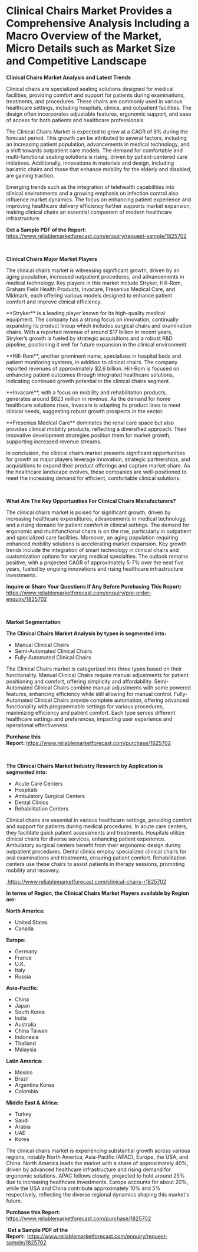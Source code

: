 <p><h1>Clinical Chairs Market Provides a Comprehensive Analysis Including a Macro Overview of the Market, Micro Details such as Market Size and Competitive Landscape</h1></p><p><strong>Clinical Chairs Market Analysis and Latest Trends</strong></p>
<p><p>Clinical chairs are specialized seating solutions designed for medical facilities, providing comfort and support for patients during examinations, treatments, and procedures. These chairs are commonly used in various healthcare settings, including hospitals, clinics, and outpatient facilities. The design often incorporates adjustable features, ergonomic support, and ease of access for both patients and healthcare professionals.</p><p>The Clinical Chairs Market is expected to grow at a CAGR of 8% during the forecast period. This growth can be attributed to several factors, including an increasing patient population, advancements in medical technology, and a shift towards outpatient care models. The demand for comfortable and multi-functional seating solutions is rising, driven by patient-centered care initiatives. Additionally, innovations in materials and design, including bariatric chairs and those that enhance mobility for the elderly and disabled, are gaining traction.</p><p>Emerging trends such as the integration of telehealth capabilities into clinical environments and a growing emphasis on infection control also influence market dynamics. The focus on enhancing patient experience and improving healthcare delivery efficiency further supports market expansion, making clinical chairs an essential component of modern healthcare infrastructure.</p></p>
<p><strong>Get a Sample PDF of the Report:&nbsp;</strong> <a href="https://www.reliablemarketforecast.com/enquiry/request-sample/1825702?utm_campaign=1875&utm_medium=2&utm_source=Github&utm_content=ia&utm_term=13042025&utm_id=clinical-chairs">https://www.reliablemarketforecast.com/enquiry/request-sample/1825702</a></p>
<p>&nbsp;</p>
<p><strong>Clinical Chairs Major Market Players</strong></p>
<p><p>The clinical chairs market is witnessing significant growth, driven by an aging population, increased outpatient procedures, and advancements in medical technology. Key players in this market include Stryker, Hill-Rom, Graham Field Health Products, Invacare, Fresenius Medical Care, and Midmark, each offering various models designed to enhance patient comfort and improve clinical efficiency.</p><p>**Stryker** is a leading player known for its high-quality medical equipment. The company has a strong focus on innovation, continually expanding its product lineup which includes surgical chairs and examination chairs. With a reported revenue of around $17 billion in recent years, Stryker’s growth is fueled by strategic acquisitions and a robust R&D pipeline, positioning it well for future expansion in the clinical environment.</p><p>**Hill-Rom**, another prominent name, specializes in hospital beds and patient monitoring systems, in addition to clinical chairs. The company reported revenues of approximately $2.6 billion. Hill-Rom is focused on enhancing patient outcomes through integrated healthcare solutions, indicating continued growth potential in the clinical chairs segment.</p><p>**Invacare**, with a focus on mobility and rehabilitation products, generates around $823 million in revenue. As the demand for home healthcare solutions rises, Invacare is adapting its product lines to meet clinical needs, suggesting robust growth prospects in the sector.</p><p>**Fresenius Medical Care** dominates the renal care space but also provides clinical mobility products, reflecting a diversified approach. Their innovative development strategies position them for market growth, supporting increased revenue streams.</p><p>In conclusion, the clinical chairs market presents significant opportunities for growth as major players leverage innovation, strategic partnerships, and acquisitions to expand their product offerings and capture market share. As the healthcare landscape evolves, these companies are well-positioned to meet the increasing demand for efficient, comfortable clinical solutions.</p></p>
<p>&nbsp;</p>
<p><strong>What Are The Key Opportunities For Clinical Chairs Manufacturers?</strong></p>
<p><p>The clinical chairs market is poised for significant growth, driven by increasing healthcare expenditures, advancements in medical technology, and a rising demand for patient comfort in clinical settings. The demand for ergonomic and multifunctional chairs is on the rise, particularly in outpatient and specialized care facilities. Moreover, an aging population requiring enhanced mobility solutions is accelerating market expansion. Key growth trends include the integration of smart technology in clinical chairs and customization options for varying medical specialties. The outlook remains positive, with a projected CAGR of approximately 5-7% over the next five years, fueled by ongoing innovations and rising healthcare infrastructure investments.</p></p>
<p><strong>Inquire or Share Your Questions If Any Before Purchasing This Report:</strong> <a href="https://www.reliablemarketforecast.com/enquiry/pre-order-enquiry/1825702?utm_campaign=1875&utm_medium=2&utm_source=Github&utm_content=ia&utm_term=13042025&utm_id=clinical-chairs">https://www.reliablemarketforecast.com/enquiry/pre-order-enquiry/1825702</a></p>
<p>&nbsp;</p>
<p><strong>Market Segmentation</strong></p>
<p><strong>The Clinical Chairs Market Analysis by types is segmented into:</strong></p>
<p><ul><li>Manual Clinical Chairs</li><li>Semi-Automated Clinical Chairs</li><li>Fully-Automated Clinical Chairs</li></ul></p>
<p><p>The Clinical Chairs market is categorized into three types based on their functionality. Manual Clinical Chairs require manual adjustments for patient positioning and comfort, offering simplicity and affordability. Semi-Automated Clinical Chairs combine manual adjustments with some powered features, enhancing efficiency while still allowing for manual control. Fully-Automated Clinical Chairs provide complete automation, offering advanced functionality with programmable settings for various procedures, maximizing efficiency and patient comfort. Each type serves different healthcare settings and preferences, impacting user experience and operational effectiveness.</p></p>
<p><strong>Purchase this Report:&nbsp;</strong><a href="https://www.reliablemarketforecast.com/purchase/1825702?utm_campaign=1875&utm_medium=2&utm_source=Github&utm_content=ia&utm_term=13042025&utm_id=clinical-chairs">https://www.reliablemarketforecast.com/purchase/1825702</a></p>
<p>&nbsp;</p>
<p><strong>The Clinical Chairs Market Industry Research by Application is segmented into:</strong></p>
<p><ul><li>Acute Care Centers</li><li>Hospitals</li><li>Ambulatory Surgical Centers</li><li>Dental Clinics</li><li>Rehabilitation Centers</li></ul></p>
<p><p>Clinical chairs are essential in various healthcare settings, providing comfort and support for patients during medical procedures. In acute care centers, they facilitate quick patient assessments and treatments. Hospitals utilize clinical chairs for diverse services, enhancing patient experience. Ambulatory surgical centers benefit from their ergonomic design during outpatient procedures. Dental clinics employ specialized clinical chairs for oral examinations and treatments, ensuring patient comfort. Rehabilitation centers use these chairs to assist patients in therapy sessions, promoting mobility and recovery.</p></p>
<p><a href="https://www.reliablemarketforecast.com/clinical-chairs-r1825702?utm_campaign=1875&utm_medium=2&utm_source=Github&utm_content=ia&utm_term=13042025&utm_id=clinical-chairs">&nbsp;https://www.reliablemarketforecast.com/clinical-chairs-r1825702</a></p>
<p><strong>In terms of Region, the Clinical Chairs Market Players available by Region are:</strong></p>
<p>
    <p> <strong> North America: </strong>
        <ul>
            <li>United States</li>
            <li>Canada</li>
        </ul>
        </p> 
    <p> <strong> Europe: </strong>
        <ul>
            <li>Germany</li>
            <li>France</li>
            <li>U.K.</li>
            <li>Italy</li>
            <li>Russia</li>
        </ul>
        </p> 
    <p> <strong> Asia-Pacific: </strong>
        <ul>
            <li>China</li>
            <li>Japan</li>
            <li>South Korea</li>
            <li>India</li>
            <li>Australia</li>
            <li>China Taiwan</li>
            <li>Indonesia</li>
            <li>Thailand</li>
            <li>Malaysia</li>
        </ul>
        </p> 
    <p> <strong> Latin America: </strong>
        <ul>
            <li>Mexico</li>
            <li>Brazil</li>
            <li>Argentina Korea</li>
            <li>Colombia</li>
        </ul>
        </p> 
    <p> <strong> Middle East & Africa: </strong>
        <ul>
            <li>Turkey</li>
            <li>Saudi</li>
            <li>Arabia</li>
            <li>UAE</li>
            <li>Korea</li>
        </ul>
    </p>
    </p>
<p><p>The clinical chairs market is experiencing substantial growth across various regions, notably North America, Asia-Pacific (APAC), Europe, the USA, and China. North America leads the market with a share of approximately 40%, driven by advanced healthcare infrastructure and rising demand for ergonomic solutions. APAC follows closely, projected to hold around 25% due to increasing healthcare investments. Europe accounts for about 20%, while the USA and China contribute approximately 10% and 5% respectively, reflecting the diverse regional dynamics shaping this market's future.</p></p>
<p><strong>Purchase this Report: </strong><a href="https://www.reliablemarketforecast.com/purchase/1825702?utm_campaign=1875&utm_medium=2&utm_source=Github&utm_content=ia&utm_term=13042025&utm_id=clinical-chairs">https://www.reliablemarketforecast.com/purchase/1825702</a></p>
<p>&nbsp;<strong>Get a Sample PDF of the Report:&nbsp;&nbsp;</strong><a href="https://www.reliablemarketforecast.com/enquiry/request-sample/1825702?utm_campaign=1875&utm_medium=2&utm_source=Github&utm_content=ia&utm_term=13042025&utm_id=clinical-chairs">https://www.reliablemarketforecast.com/enquiry/request-sample/1825702</a></p>
<p><strong></strong></p>
<p><p></p><p></p><p></p></p>